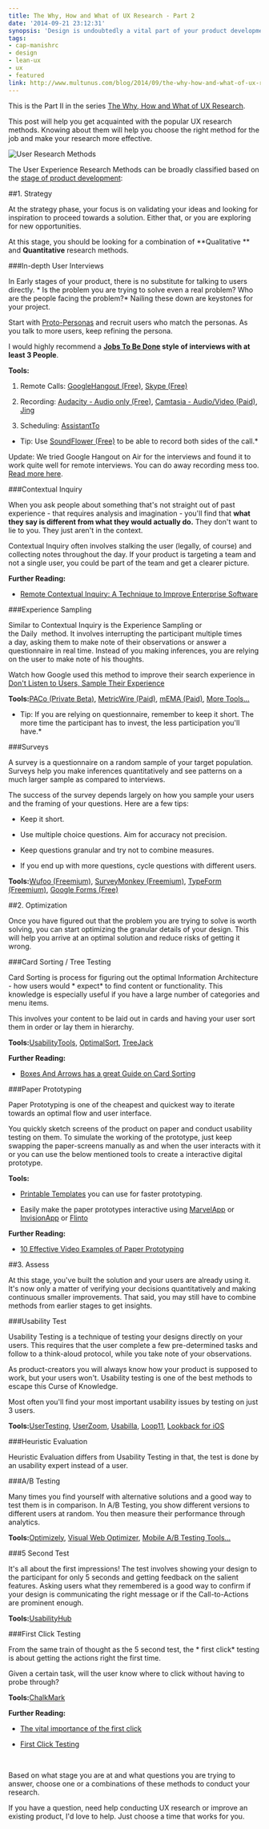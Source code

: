 ```yaml
---
title: The Why, How and What of UX Research - Part 2
date: '2014-09-21 23:12:31'
synopsis: 'Design is undoubtedly a vital part of your product development'
tags:
- cap-manishrc
- design
- lean-ux
- ux
- featured
link: http://www.multunus.com/blog/2014/09/the-why-how-and-what-of-ux-research-part-2/
---
```


This is the Part II in the series [The Why, How and What of UX Research](www.multunus.com/blog/2014/09/why-how-and-what-of-ux-research-part-1/).

This post will help you get acquainted with the popular UX research methods. Knowing about them will help you choose the right method for the job and make your research more effective.


![User Research Methods](https://s3.amazonaws.com/multunus-website/uploads/2014/09/user-research-methods-2dandqs-1.png)
 

The User Experience Research Methods can be broadly classified based on the [stage of product development](http://www.nngroup.com/articles/which-ux-research-methods/):

##1. Strategy


At the strategy phase, your focus is on validating your ideas and looking for inspiration to proceed towards a solution. Either that, or you are exploring for new opportunities.

At this stage, you should be looking for a combination of **Qualitative ** and **Quantitative** research methods.


###In-depth User Interviews


In Early stages of your product, there is no substitute for talking to users directly. * Is the problem you are trying to solve even a real problem?
Who are the people facing the problem?*  Nailing these down are keystones for your project.

Start with [Proto-Personas](http://uxmag.com/articles/using-proto-personas-for-executive-alignment) and recruit users who match the personas. As you talk to more users, keep refining the persona.

I would highly recommend a **[Jobs To Be Done](www.youtube.com/watch?v=f84LymEs67Y) style of interviews with at least 3 People**.


**Tools:**



1. Remote Calls: [GoogleHangout (Free)](https://plus.google.com/hangouts), [Skype (Free)](http://www.skype.com/)


2. Recording: [Audacity - Audio only (Free)](http://audacity.sourceforge.net/), [Camtasia - Audio/Video (Paid)](http://www.techsmith.com/camtasia.html), [Jing](http://www.techsmith.com/jing.html)


3. Scheduling: [AssistantTo](http://www.trybetty.com/assistantto/)


* Tip: Use [SoundFlower (Free)](http://cycling74.com/products/soundflower/) to be able to record both sides of the call.*

Update: We tried Google Hangout on Air for the interviews and found it to work quite well for remote interviews. You can do away recording mess too.
[Read more here](www.multunus.com/blog/2014/09/using-google-hangouts-air-remote-usability-testing/).


###Contextual Inquiry


When you ask people about something that's not straight out of past experience - that requires analysis and imagination - you'll find that
**what they say is different from what they would actually do.** They don't want to lie to you. They just aren't in the context.

Contextual Inquiry often involves stalking the user (legally, of course) and collecting notes throughout the day. If your product is targeting a team and not a single user, you could be part of the team and get a clearer picture.


**Further Reading:**



*  [Remote Contextual Inquiry: A Technique to Improve Enterprise Software](http://boxesandarrows.com/remote-contextual-inquiry-a-technique-to-improve-enterprise-software/)


###Experience Sampling


Similar to Contextual Inquiry is the Experience Sampling or the Daily  method. It involves interrupting the participant multiple times a day, asking them to make note of their observations or answer a questionnaire in real time. Instead of you making inferences, you are relying on the user to make note of his thoughts.

Watch how Google used this method to improve their search experience in [Don't Listen to Users, Sample Their Experience](http://vimeo.com/84689123)


**Tools:**[PACo (Private Beta)](https://quantifiedself.appspot.com/main.jsp), [MetricWire (Paid)](https://metricwire.com/), [mEMA (Paid)](https://itunes.apple.com/us/app/mema/id593566606?ls=1&mt=8), [More Tools...](http://www.otago.ac.nz/psychology/otago047475.pdf)


* Tip: If you are relying on questionnaire, remember to keep it short. The more time the participant has to invest, the less participation you'll have.*


###Surveys


A survey is a questionnaire on a random sample of your target population. Surveys help you make inferences quantitatively and see patterns on a much larger sample as compared to interviews.

The success of the survey depends largely on how you sample your users and the framing of your questions. Here are a few tips:


*  Keep it short.


*  Use multiple choice questions. Aim for accuracy not precision.


*  Keep questions granular and try not to combine measures.


*  If you end up with more questions, cycle questions with different users.


**Tools:**[Wufoo (Freemium)](http://wufoo.com), [SurveyMonkey (Freemium)](http://surveymonkey.com), [TypeForm (Freemium)](http://www.typeform.com/), [Google Forms (Free)](http://www.google.com/google-d-s/createforms.html)


##2. Optimization


Once you have figured out that the problem you are trying to solve is worth solving, you can start optimizing the granular details of your design. This will help you arrive at an optimal solution and reduce risks of getting it wrong.


###Card Sorting / Tree Testing


Card Sorting is process for figuring out the optimal Information Architecture - how users would * expect*  to find content or functionality. This knowledge is especially useful if you have a large number of categories and menu items.

This involves your content to be laid out in cards and having your user sort them in order or lay them in hierarchy.


**Tools:**[UsabilityTools](http://usabilitytools.com/), [OptimalSort](http://www.optimalworkshop.com/optimalsort.htm), [TreeJack](http://www.optimalworkshop.com/treejack.htm)


**Further Reading:**



*  [Boxes And Arrows has a great Guide on Card Sorting](http://boxesandarrows.com/card-sorting-a-definitive-guide/)


###Paper Prototyping


Paper Prototyping is one of the cheapest and quickest way to iterate towards an optimal flow and user interface.

You quickly sketch screens of the product on paper and conduct usability testing on them. To simulate the working of the prototype, just keep swapping the paper-screens manually as and when the user interacts with it or you can use the below mentioned tools to create a interactive digital prototype.


**Tools:**



*  [Printable Templates](http://www.smashingmagazine.com/2010/03/29/free-printable-sketching-wireframing-and-note-taking-pdf-templates/) you can use for faster prototyping.


*  Easily make the paper prototypes interactive using [MarvelApp](https://marvelapp.com/) or [InvisionApp](http://invisionapp.com/) or [Flinto](https://www.flinto.com/)


**Further Reading:**



*  [10 Effective Video Examples of Paper Prototyping](http://speckyboy.com/2010/06/24/10-effective-video-examples-of-paper-prototyping/)


##3. Assess


At this stage, you've built the solution and your users are already using it. It's now only a matter of verifying your decisions quantitatively and making continuous smaller improvements. That said, you may still have to combine methods from earlier stages to get insights.


###Usability Test


Usability Testing is a technique of testing your designs directly on your users. This requires that the user complete a few pre-determined tasks and follow to a think-aloud protocol, while you take note of your observations.

As product-creators you will always know how your product is supposed to work, but your users won't. Usability testing is one of the best methods to escape this Curse of Knowledge.

Most often you'll find your most important usability issues by testing on just 3 users.


**Tools:**[UserTesting](http://usertesting.com), [UserZoom](http://www.userzoom.com/), [Usabilla](https://usabilla.com/), [Loop11](http://www.loop11.com/), [Lookback for iOS](https://lookback.io/)


###Heuristic Evaluation


Heuristic Evaluation differs from Usability Testing in that, the test is done by an usability
expert instead of a user.


###A/B Testing


Many times you find yourself with alternative solutions and a good way to test them is in comparison. In A/B Testing, you show different versions to different users at random. You then measure their performance through analytics.


**Tools:**[Optimizely](https://www.optimizely.com/), [Visual Web Optimizer](https://vwo.com/), [Mobile A/B Testing Tools...](http://leanstack.io/mobile-a-b-testing)


###5 Second Test


It's all about the first impressions! The test involves showing your design to the participant for only 5 seconds and getting feedback on the salient features. Asking users what they remembered is a good way to confirm if your design is communicating the right message or if the Call-to-Actions are prominent enough.


**Tools:**[UsabilityHub](https://usabilityhub.com/)


###First Click Testing


From the same train of thought as the 5 second test, the * first click*  testing is about getting the actions right the first time.

Given a certain task, will the user know where to click without having to probe through?


**Tools:**[ChalkMark](http://www.optimalworkshop.com/chalkmark.htm)


**Further Reading:**



*  [The vital importance of the first click](http://www.gerrymcgovern.com/new-thinking/vital-importance-first-click)


*  [First Click Testing](http://www.measuringusability.com/blog/first-click.php)

 

Based on what stage you are at and what questions you are trying to answer, choose one or a combinations of these methods to conduct your research.

If you have a question, need help conducting UX research or improve an existing product, I'd love to help. Just choose a time that works for you.
